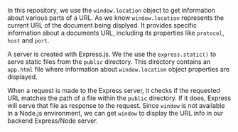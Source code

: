 In this repository, we use the `window.location` object to get information about various
parts of a URL. As we know `window.location` represents the current URL of the document being displyed. It provides specific information about a documents URL, including its properties like `protocol`, `host` and `port`. 

A server is created with Express.js. We the use the `express.static()` to serve static files from the `public` directory. This directory contains an `app.html` file where information about  `window.location` object properties are displayed.

When a request is made to the Express server, it checks if the requested URL matches the
path of a file within the `public` directory. If it does, Express will serve that file as response to the request. Since `window` is not available in a Node.js environment, we can 
get `window` to display the URL info in our backend Express/Node server.
